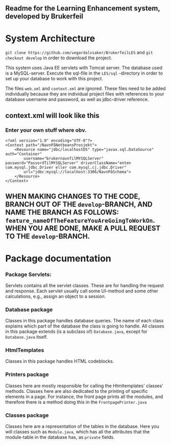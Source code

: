 ## Readme for the Learning Enhancement system, developed by Brukerfeil

# System Architecture

```git clone https://github.com/vegardalvsaker/BrukerfeilLES``` and ```git checkout develop``` in order to download the project.

This system uses Java EE servlets with Tomcat server. The database used is a MySQL-server. Execute the sql-file in the ```LES/sql``` -directory in order to set up your database to work with this project.

The files ```web.xml``` and ```context.xml``` are ignored. These files need to be added individually because they are individual project files with references to your database username and password, as well as jdbc-driver reference.
## context.xml will look like this
### Enter your own stuff where obv.
```
<?xml version="1.0" encoding="UTF-8"?>
<Context path="/NavnPåNetbeansProsjekt">
    <Resource name="jdbc/localhostDS" type="javax.sql.DataSource" auth="Container" 
        username="brukernavnTilMYSQLServer" password="PassordTilMYSQLServer" driverClassName="enten com.mysql.jdbc.Driver eller com.mysql.cj.jdbc.Driver"
        url="jdbc:mysql://localhost:3306/NavnPåSchema">
    </Resource>
</Context>
```

## WHEN MAKING CHANGES TO THE CODE, BRANCH OUT OF THE ```develop```-BRANCH, AND NAME THE BRANCH AS FOLLOWS: ```feature_nameOfTheFeatureYouAreGoingToWorkOn```. WHEN YOU ARE DONE, MAKE A PULL REQUEST TO THE ```develop```-BRANCH.

# Package documentation

### Package Servlets:

Servlets contains all the servlet classes. These are for handling the request and response. Each servlet usually call some
UI-method and some other calculations, e.g., assign an object to a session.

### Database package

Classes in this package handles database queries. The name of each class explains which part of the database the class is going to handle. 
All classes in this package extends (is a subclass of) ```Database.java```, except for ```Database.java``` itself.

### HtmlTemplates

Classes in this package handles HTML codeblocks.

### Printers package
Classes here are mostly responsible for calling the Htmltemplates' classes' methods.
Classes here are also dedicated to the printing of specific elements in a page. For instance, the front page prints all the modules, and therefore there is a method doing this in the ```FrontpagePrinter.java```

### Classes package

Classes here are a representation of the tables in the database. Here you will classes such as ```Module.java```, which has all the attributes that the module-table in the database has, as ```private``` fields.
